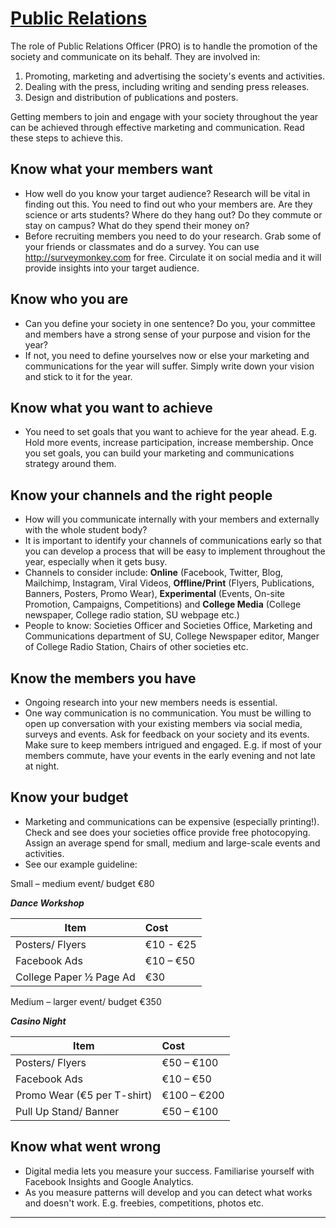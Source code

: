 ﻿
# [Public Relations](https://www.bics.ie/)

The role of Public Relations Officer (PRO) is to handle the promotion of the society and communicate on its behalf. They are involved in:

1. Promoting, marketing and advertising the society's events and activities.
2. Dealing with the press, including writing and sending press releases.
3. Design and distribution of publications and posters.

Getting members to join and engage with your society throughout the year can be achieved through effective marketing and communication. Read these steps to achieve this.

## Know what your members want

- How well do you know your target audience? Research will be vital in finding out this. You need to find out who your members are. Are they science or arts students? Where do they hang out? Do they commute or stay on campus? What do they spend their money on?
- Before recruiting members you need to do your research. Grab some of your friends or classmates and do a survey. You can use <http://surveymonkey.com> for free. Circulate it on social media and it will provide insights into your target audience.

## Know who you are

- Can you define your society in one sentence? Do you, your committee and members have a strong sense of your purpose and vision for the year?
- If not, you need to define yourselves now or else your marketing and communications for the year will suffer. Simply write down your vision and stick to it for the year.

## Know what you want to achieve

- You need to set goals that you want to achieve for the year ahead. E.g. Hold more events, increase participation, increase membership. Once you set goals, you can build your marketing and communications strategy around them.

## Know your channels and the right people

- How will you communicate internally with your members and externally with the whole student body?
- It is important to identify your channels of communications early so that you can develop a process that will be easy to implement throughout the year, especially when it gets busy.
- Channels to consider include: **Online** (Facebook, Twitter, Blog, Mailchimp, Instagram, Viral Videos, **Offline/Print** (Flyers, Publications, Banners, Posters, Promo Wear), **Experimental** (Events, On-site Promotion, Campaigns, Competitions) and **College Media** (College newspaper, College radio station, SU webpage etc.)
- People to know: Societies Officer and Societies Office, Marketing and Communications department of SU, College Newspaper editor, Manger of College Radio Station, Chairs of other societies etc.

## Know the members you have

- Ongoing research into your new members needs is essential.
- One way communication is no communication. You must be willing to open up conversation with your existing members via social media, surveys and events. Ask for feedback on your society and its events. Make sure to keep members intrigued and engaged. E.g. if most of your members commute, have your events in the early evening and not late at night.

## Know your budget

- Marketing and communications can be expensive (especially printing!). Check and see does your societies office provide free photocopying.  Assign an average spend for small, medium and large-scale events and activities.
- See our example guideline:

Small – medium event/ budget €80

***Dance Workshop***

| Item                    | Cost      |
|-------------------------|:----------|
| Posters/ Flyers         | €10 - €25 |
| Facebook Ads            | €10 – €50 |
| College Paper ½ Page Ad | €30       |

Medium – larger event/ budget €350

***Casino Night***

| Item                        | Cost        |
|-----------------------------|:------------|
| Posters/ Flyers             | €50 – €100  |
| Facebook Ads                | €10 – €50   |
| Promo Wear (€5 per T-shirt) | €100 – €200 |
| Pull Up Stand/ Banner       | €50 – €100  |

## Know what went wrong

- Digital media lets you measure your success. Familiarise yourself with Facebook Insights and Google Analytics.
- As you measure patterns will develop and you can detect what works and doesn't work. E.g. freebies, competitions, photos etc.

---
